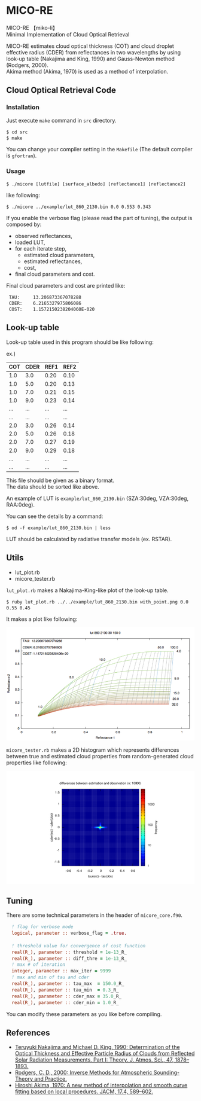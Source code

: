 MICO-RE
===
MICO-RE 【miko-li】  
Minimal Implementation of Cloud Optical Retrieval

MICO-RE estimates cloud optical thickness (COT) and
cloud droplet effective radius (CDER) from reflectances in two wavelengths
by using look-up table (Nakajima and King, 1990) and Gauss-Newton method (Rodgers, 2000).  
Akima method (Akima, 1970) is used as a method of interpolation.


Cloud Optical Retrieval Code
---

### Installation

Just execute `make` command in `src` directory.

    $ cd src
    $ make

You can change your compiler setting in the `Makefile` (The default compiler is `gfortran`).

### Usage

    $ ./micore [lutfile] [surface_albedo] [reflectance1] [reflectance2]

like following:

    $ ./micore ../example/lut_860_2130.bin 0.0 0.553 0.343

If you enable the verbose flag (please read the part of tuning),
the output is composed by:

* observed reflectances,
* loaded LUT,
* for each iterate step,
    - estimated cloud parameters,
    - estimated reflectances,
    - cost,
* final cloud parameters and cost.

Final cloud parameters and cost are printed like:

```
 TAU:     13.206873367078288
 CDER:    6.2165327975806086
 COST:    1.1572150238204060E-020
```


Look-up table
---
Look-up table used in this program should be like following:

ex.)

| COT | CDER | REF1 | REF2 |
|:----|:-----|:-----|:-----|
| 1.0 | 3.0  | 0.20 | 0.10 |
| 1.0 | 5.0  | 0.20 | 0.13 |
| 1.0 | 7.0  | 0.21 | 0.15 |
| 1.0 | 9.0  | 0.23 | 0.14 |
| ... | ...  | ...  | ...  |
| ... | ...  | ...  | ...  |
| 2.0 | 3.0  | 0.26 | 0.14 |
| 2.0 | 5.0  | 0.26 | 0.18 |
| 2.0 | 7.0  | 0.27 | 0.19 |
| 2.0 | 9.0  | 0.29 | 0.18 |
| ... | ...  | ...  | ...  |
| ... | ...  | ...  | ...  |


This file should be given as a binary format.  
The data should be sorted like above.

An example of LUT is `example/lut_860_2130.bin` (SZA:30deg, VZA:30deg, RAA:0deg).

You can see the details by a command:

    $ od -f example/lut_860_2130.bin | less

LUT should be calculated by radiative transfer models (ex. RSTAR).


Utils
---

* lut\_plot.rb
* micore\_tester.rb

`lut_plot.rb` makes a Nakajima-King-like plot of the look-up table.

    $ ruby lut_plot.rb ../../example/lut_860_2130.bin with_point.png 0.0 0.55 0.45

It makes a plot like following:

![example](example/example.png)

`micore_tester.rb` makes a 2D histogram which represents
differences between true and estimated cloud properties
from random-generated cloud properties like following:

![example2](example/example2.png)

Tuning
---

There are some technical parameters in the header of `micore_core.f90`.

``` fortran
  ! flag for verbose mode
  logical, parameter :: verbose_flag = .true.

  ! threshold value for convergence of cost function
  real(R_), parameter :: threshold = 1e-13_R_
  real(R_), parameter :: diff_thre = 1e-13_R_
  ! max # of iteration
  integer, parameter :: max_iter = 9999
  ! max and min of tau and cder
  real(R_), parameter :: tau_max  = 150.0_R_
  real(R_), parameter :: tau_min  = 0.3_R_
  real(R_), parameter :: cder_max = 35.0_R_
  real(R_), parameter :: cder_min = 1.0_R_
```

You can modify these parameters as you like before compiling.


References
---

* [Teruyuki Nakajima and Michael D. King, 1990: Determination of the Optical Thickness and Effective Particle Radius of Clouds from Reflected Solar Radiation Measurements. Part I: Theory. J. Atmos. Sci., 47, 1878–1893.](http://journals.ametsoc.org/doi/abs/10.1175/1520-0469(1990)047%3C1878%3ADOTOTA%3E2.0.CO%3B2)
* [Rodgers, C. D., 2000: Inverse Methods for Atmospheric Sounding-Theory and Practice.](http://www.worldscientific.com/worldscibooks/10.1142/3171)
* [Hiroshi Akima, 1970: A new method of interpolation and smooth curve fitting based on local procedures. JACM, 17.4, 589–602.](http://dl.acm.org/citation.cfm?id=321609)

